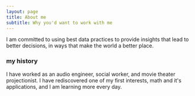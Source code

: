 ```yaml
---
layout: page
title: About me
subtitle: Why you'd want to work with me
---
```


I am committed to using best data practices to provide insights that lead to better decisions, in ways that make the world a better place.

### my history

I have worked as an audio engineer, social worker, and movie theater projectionist. I have rediscovered one of my first interests, math and it's applications, and I am learning more every day.
